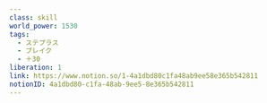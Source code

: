```yaml
---
class: skill
world_power: 1530
tags:
  - ステプラス
  - ブレイク
  - ＋30
liberation: 1
link: https://www.notion.so/1-4a1dbd80c1fa48ab9ee58e365b542811
notionID: 4a1dbd80-c1fa-48ab-9ee5-8e365b542811
---
```

